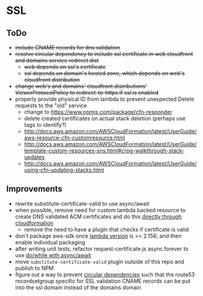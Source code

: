 # SSL

## ToDo

- ~~include CNAME records for dns validation~~
- ~~resolve circular dependency to include ssl certificate in web cloudfront and domains service redirect dist~~
  - ~~web depends on ssl's certificate~~
  - ~~ssl depends on domain's hosted zone, which depends on web's cloudfront distribution~~
- ~~change web's and domains' cloudfront distributions' ViewerProtocolPolicy to redirect-to-https if ssl is enabled~~
- properly provide physical ID from lambda to prevent unexpected Delete requests to the "old" service
  - change to https://www.npmjs.com/package/cfn-responder
  - delete created certificates on actual stack deletion (perhaps use tags to identify?)
  - http://docs.aws.amazon.com/AWSCloudFormation/latest/UserGuide/aws-resource-cfn-customresource.html  
  - http://docs.aws.amazon.com/AWSCloudFormation/latest/UserGuide/template-custom-resources-sns.html#crpg-walkthrough-stack-updates
  - http://docs.aws.amazon.com/AWSCloudFormation/latest/UserGuide/using-cfn-updating-stacks.html
  
## Improvements

- rewrite substitute-certificate-valid to use async/await
- when possible, remove need for custom lambda backed resource to create DNS validated ACM certificates and do this [directly through cloudformation](https://aws.amazon.com/blogs/security/easier-certificate-validation-using-dns-with-aws-certificate-manager/#comment-3651528530)
  - remove the need to have a plugin that checks if certificate is valid
- don't package aws-sdk once [lambda version](http://docs.aws.amazon.com/lambda/latest/dg/current-supported-versions.html) is >= 2.156; and then enable individual packaging
- after writing unit tests, refactor request-certificate.js async.forever to use [do/while with async/await](https://github.com/caolan/async/issues/1503#issuecomment-350576515)
- move `substitute-certificate-valid` plugin outside of this repo and publish to NPM
- figure out a way to prevent [circular dependencies](https://github.com/serverless/serverless/pull/3575) such that the route53 recordsetgroup specific for SSL validation CNAME records can be put into the ssl domain instead of the domains domain